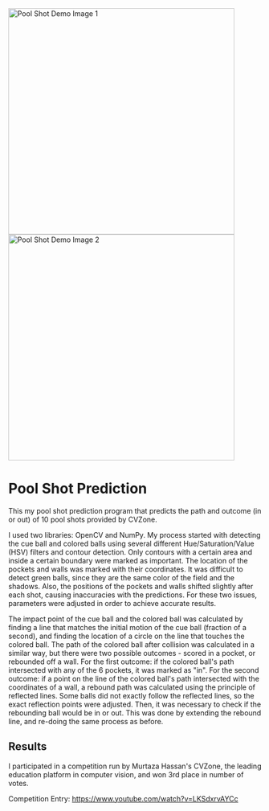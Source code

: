 <img width="450" alt="Pool Shot Demo Image 1" src="https://github.com/user-attachments/assets/2536375b-bea3-4a21-be91-11296d3f771d">
<img width="450" alt="Pool Shot Demo Image 2" src="https://github.com/user-attachments/assets/6c8286f9-9279-4576-bcc5-d1477b63e49f">

# Pool Shot Prediction

This my pool shot prediction program that predicts the path and outcome (in or out) of 10 pool shots provided by CVZone. 

I used two libraries: OpenCV and NumPy. My process started with detecting the cue ball and colored balls using several different Hue/Saturation/Value (HSV) filters and contour detection. Only contours with a certain area and inside a certain boundary were marked as important. The location of the pockets and walls was marked with their coordinates. It was difficult to detect green balls, since they are the same color of the field and the shadows. Also, the positions of the pockets and walls shifted slightly after each shot, causing inaccuracies with the predictions. For these two issues, parameters were adjusted in order to achieve accurate results. 

The impact point of the cue ball and the colored ball was calculated by finding a line that matches the initial motion of the cue ball (fraction of a second), and finding the location of a circle on the line that touches the colored ball. The path of the colored ball after collision was calculated in a similar way, but there were two possible outcomes - scored in a pocket, or rebounded off a wall. For the first outcome: if the colored ball's path intersected with any of the 6 pockets, it was marked as "in". For the second outcome: if a point on the line of the colored ball's path intersected with the coordinates of a wall, a rebound path was calculated using the principle of reflected lines. Some balls did not exactly follow the reflected lines, so the exact reflection points were adjusted. Then, it was necessary to check if the rebounding ball would be in or out. This was done by extending the rebound line, and re-doing the same process as before.

## Results
I participated in a competition run by Murtaza Hassan's CVZone, the leading education platform in computer vision, and won 3rd place in number of votes.

Competition Entry: https://www.youtube.com/watch?v=LKSdxrvAYCc
